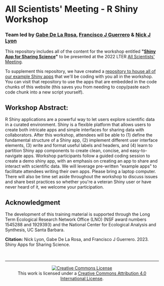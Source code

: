 # All Scientists' Meeting - R Shiny Workshop

### Team led by [Gabe De La Rosa](https://www.gabrieldelarosa.com/), [Francisco J Guerrero](https://github.com/guerrero-fj) & [Nick J Lyon](https://njlyon0.github.io/)

This repository includes all of the content for the workshop entitled **"[Shiny App for Sharing Science](https://2022lterasm.sched.com/event/13kyO/22x053-shiny-app-for-sharing-science)"** to be presented at the 2022 LTER [All Scientists' Meeting](https://lternet.edu/2022-all-scientists-meeting/).

To supplement this repository, we have created a [repository to house all of our example Shiny apps](https://github.com/njlyon0/asm-2022_shiny-workshop-examples) that we'll be coding with you all in the workshop. You can visit that repository to use the apps that are embedded in the code chunks of this website (this saves you from needing to copy/paste each code chunk into a new script yourself).

## Workshop Abstract:

R Shiny applications are a powerful way to let users explore scientific data in a curated environment. Shiny is a flexible platform that allows users to create both intricate apps and simple interfaces for sharing data with collaborators. After this workshop, attendees will be able to (1) define the fundamental structure of a Shiny app, (2) implement different user interface elements, (3) write and format useful labels and headers, and (4) learn to partition Shiny app components to create clean, concise, and easy-to-navigate apps. Workshop participants follow a guided coding session to create a demo shiny app, with an emphasis on creating an app to share and interact with scientific data. We will leverage pre-written "example apps" to facilitate attendees writing their own apps. Please bring a laptop computer. There will also be time set aside throughout the workshop to discuss issues and share best practices so whether you're a veteran Shiny user or have never heard of it, we welcome your participation.

## Acknowledgment

The development of this training material is supported through the Long Term Ecological Research Network Office (LNO) (NSF award numbers 1545288 and 1929393) and the National Center for Ecological Analysis and Synthesis, UC Santa Barbara.

**Citation:** Nick Lyon, Gabe De La Rosa, and Francisco J Guerrero. 2023. Shiny Apps for Sharing Science.

<br>
<hr>

<p align="center">
<a rel="license" href="http://creativecommons.org/licenses/by/4.0/"><img alt="Creative Commons License" style="border-width:0" src="https://i.creativecommons.org/l/by/4.0/88x31.png" /></a><br />This work is licensed under a <a rel="license" href="http://creativecommons.org/licenses/by/4.0/">Creative Commons Attribution 4.0 International License</a>.
</p>
